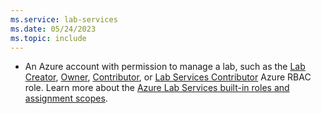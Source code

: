 ```yaml
---
ms.service: lab-services
ms.date: 05/24/2023
ms.topic: include
---
```


- An Azure account with permission to manage a lab, such as the [Lab Creator](../concept-lab-services-role-based-access-control.md#lab-creator-role), [Owner](../concept-lab-services-role-based-access-control.md#owner-role), [Contributor](../concept-lab-services-role-based-access-control.md#contributor-role), or [Lab Services Contributor](../concept-lab-services-role-based-access-control.md#lab-services-contributor-role) Azure RBAC role. Learn more about the [Azure Lab Services built-in roles and assignment scopes](../concept-lab-services-role-based-access-control.md).
